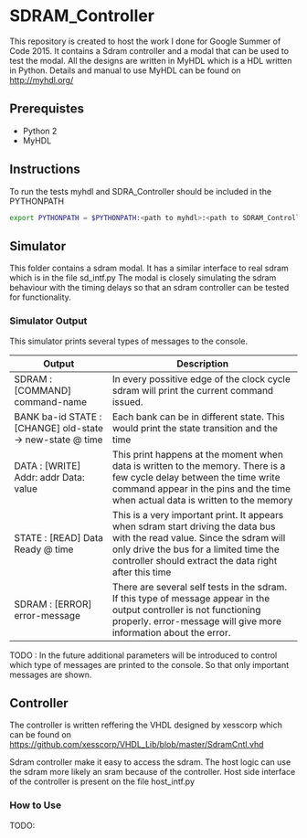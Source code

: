 # SDRAM_Controller

This repository is created to host the work I done for Google Summer of Code 2015. It contains a Sdram controller and a modal that can be used to test the modal.
All the designs are written in MyHDL which is a HDL written in Python. Details and manual to use MyHDL can be found on http://myhdl.org/

## Prerequistes ##

* Python 2
* MyHDL

## Instructions ##

To run the tests myhdl and SDRA_Controller should be included in the PYTHONPATH
```bash
export PYTHONPATH = $PYTHONPATH:<path to myhdl>:<path to SDRAM_Controller>
```
## Simulator ##

This folder contains a sdram modal. It has a similar interface to real sdram which is in the file sd_intf.py
The modal is closely simulating the sdram behaviour with the timing delays so that an sdram controller can be tested for functionality.

### Simulator Output ###

This simulator prints several types of messages to the console.

| Output                                                    | Description                                                                             |
|-----------------------------------------------------------|-----------------------------------------------------------------------------------------|
|SDRAM : [COMMAND]  command-name                            | In every possitive edge of the clock cycle sdram will print the current command issued. |
|BANK ba-id STATE : [CHANGE] old-state -> new-state @  time | Each bank can be in different state. This would print the state transition and the time |
|DATA : [WRITE] Addr: addr  Data: value                     | This print happens at the moment when data is written to the memory. There is a few cycle delay between the time write command appear in the pins and the time when actual data is written to the memory |
|STATE : [READ] Data Ready @  time                          | This is a very important print. It appears when sdram start driving the data bus with the read value. Since the sdram will only drive the bus for a limited time the controller should extract the data right after this time |
|SDRAM : [ERROR] error-message                              | There are several self tests in the sdram. If this type of message appear in the output controller is not functioning properly. error-message will give more information about the error. |


TODO : In the future additional parameters will be introduced to control which type of messages are printed to the console. So that only important messages are shown.

## Controller ##

The controller is written reffering the VHDL designed by xesscorp which can be found on https://github.com/xesscorp/VHDL_Lib/blob/master/SdramCntl.vhd

Sdram controller make it easy to access the sdram. The host logic can use the sdram more likely an sram because of the controller.
Host side interface of the controller is present on the file host_intf.py

### How to Use ###

TODO:
